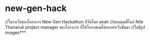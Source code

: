# new-gen-hack
//โครงเว็บของโครงการ New Gen Hackathon ที่จัดโดย yeah
//ขอบคุณพี่ไนล์ Nile Thanaruk project manager ของโครงการ ที่ให้โอกาสผมได้ลองทำเว็บขั้นมา
//ไม่มีรูป images***
